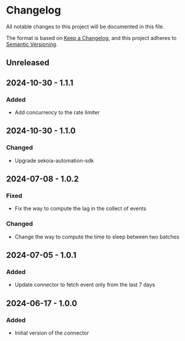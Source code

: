 # Changelog

All notable changes to this project will be documented in this file.

The format is based on [Keep a Changelog](https://keepachangelog.com/en/1.0.0/),
and this project adheres to [Semantic Versioning](https://semver.org/spec/v2.0.0.html).

## Unreleased

## 2024-10-30 - 1.1.1

### Added

- Add concurrency to the rate limiter

## 2024-10-30 - 1.1.0

### Changed

- Upgrade sekoia-automation-sdk

## 2024-07-08 - 1.0.2

### Fixed

- Fix the way to compute the lag in the collect of events

### Changed

- Change the way to compute the time to sleep between two batches

## 2024-07-05 - 1.0.1

### Added

- Update connector to fetch event only from the last 7 days

## 2024-06-17 - 1.0.0

### Added

- Initial version of the connector
